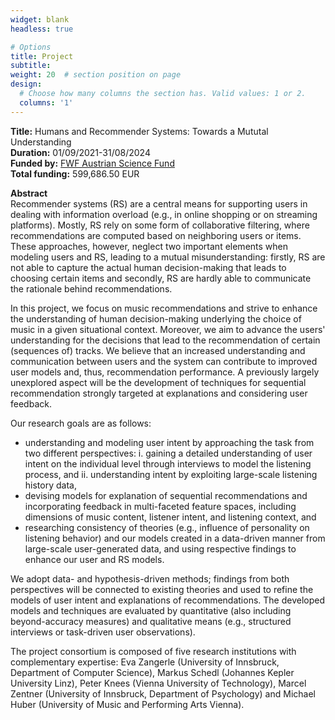 ```yaml
---
widget: blank
headless: true

# Options
title: Project
subtitle:
weight: 20  # section position on page
design:
  # Choose how many columns the section has. Valid values: 1 or 2.
  columns: '1'
---
```

**Title:** Humans and Recommender Systems: Towards a Mututal Understanding  
**Duration:** 01/09/2021-31/08/2024   
**Funded by:** [FWF Austrian Science Fund](https://www.fwf.ac.at/en/)   
**Total funding:** 599,686.50 EUR

**Abstract**   
Recommender systems (RS) are a central means for supporting users in dealing with information overload (e.g., in online shopping or on streaming platforms). Mostly, RS rely on some form of collaborative filtering, where recommendations are computed based on neighboring users or items. These approaches, however, neglect two important elements when modeling users and RS, leading to a mutual misunderstanding: firstly, RS are not able to capture the actual human decision-making that leads to choosing certain items and secondly, RS are hardly able to communicate the rationale behind recommendations. 

In this project, we focus on music recommendations and strive to enhance the understanding of human decision-making underlying the choice of music in a given situational context. Moreover, we aim to advance the users' understanding for the decisions that lead to the recommendation of certain (sequences of) tracks. We believe that an increased understanding and communication between users and the system can contribute to improved user models and, thus, recommendation performance. A previously largely unexplored aspect will be the development of techniques for sequential recommendation strongly targeted at explanations and considering user feedback.

Our research goals are as follows:
- understanding and modeling user intent by approaching the task from two different perspectives: i. gaining a detailed understanding of user intent on the individual level through interviews to model the listening process, and ii. understanding intent by exploiting large-scale listening history data,
- devising models for explanation of sequential recommendations and incorporating feedback in multi-faceted feature spaces, including dimensions of music content, listener intent, and listening context, and
- researching consistency of theories (e.g., influence of personality on listening behavior) and our models created in a data-driven manner from large-scale user-generated data, and using respective findings to enhance our user and RS models.

We adopt data- and hypothesis-driven methods; findings from both perspectives will be connected to existing theories and used to refine the models of user intent and explanations of recommendations. The developed models and techniques are evaluated by quantitative (also including beyond-accuracy measures) and qualitative means (e.g., structured interviews or task-driven user observations). 

The project consortium is composed of five research institutions with complementary expertise: Eva Zangerle (University of Innsbruck, Department of Computer Science), Markus Schedl (Johannes Kepler University Linz), Peter Knees (Vienna University of Technology), Marcel Zentner (University of Innsbruck, Department of Psychology) and Michael Huber (University of Music and Performing Arts Vienna).

